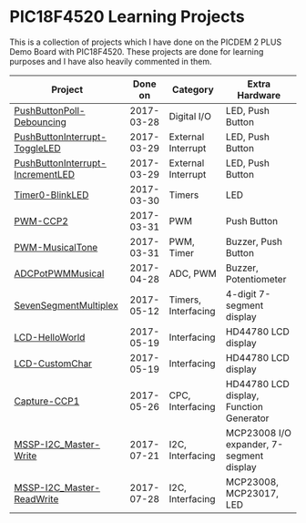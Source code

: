 # PIC18F4520 Learning Projects

This is a collection of projects which I have done on the PICDEM 2 PLUS Demo Board with PIC18F4520.
These projects are done for learning purposes and I have also heavily commented in them.

Project                                            | Done on    | Category           | Extra Hardware
---------------------------------------------------|:----------:| ------------------ | -----------------
[PushButtonPoll-Debouncing]                        | 2017-03-28 | Digital I/O        | LED, Push Button
[PushButtonInterrupt-ToggleLED]                    | 2017-03-29 | External Interrupt | LED, Push Button
[PushButtonInterrupt-IncrementLED]                 | 2017-03-29 | External Interrupt | LED, Push Button
[Timer0-BlinkLED]                                  | 2017-03-30 | Timers             | LED
[PWM-CCP2]                                         | 2017-03-31 | PWM                | Push Button
[PWM-MusicalTone]                                  | 2017-03-31 | PWM, Timer         | Buzzer, Push Button
[ADCPotPWMMusical]                                 | 2017-04-28 | ADC, PWM           | Buzzer, Potentiometer
[SevenSegmentMultiplex]                            | 2017-05-12 | Timers, Interfacing | 4-digit 7-segment display  
[LCD-HelloWorld]                                   | 2017-05-19 | Interfacing         | HD44780 LCD display
[LCD-CustomChar]                                   | 2017-05-19 | Interfacing         | HD44780 LCD display
[Capture-CCP1]                                     | 2017-05-26 | CPC, Interfacing    | HD44780 LCD display, Function Generator
[MSSP-I2C_Master-Write]                            | 2017-07-21 | I2C, Interfacing    | MCP23008 I/O expander, 7-segment display
[MSSP-I2C_Master-ReadWrite]                        | 2017-07-28 | I2C, Interfacing    | MCP23008, MCP23017, LED

[PushButtonPoll-Debouncing]: ./PushButtonPoll-Debouncing
[PushButtonInterrupt-ToggleLED]: ./PushButtonInterrupt-ToggleLED
[PushButtonInterrupt-IncrementLED]: ./PushButtonInterrupt-IncrementLED
[Timer0-BlinkLED]: ./Timer0-BlinkLED
[PWM-CCP2]: ./PWM-CCP2
[PWM-MusicalTone]: ./PWM-MusicalTone
[ADCPotPWMMusical]: ./ADCPotPWMMusical
[SevenSegmentMultiplex]: ./SevenSegmentMultiplex
[LCD-HelloWorld]: ./LCD-HelloWorld
[LCD-CustomChar]: ./LCD-CustomChar
[Capture-CCP1]: ./Capture-CCP1
[MSSP-I2C_Master-Write]: ./MSSP-I2C_Master-Write
[MSSP-I2C_Master-ReadWrite]: ./MSSP-I2C_Master-ReadWrite